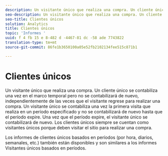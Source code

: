 ```yaml
---
description: Un visitante único que realiza una compra. Un cliente único se contabiliza una vez en el marco temporal pero no se contabilizará de nuevo, independientemente de las veces que el visitante regrese para realizar una compra. Un visitante único se contabiliza una vez la primera visita que realiza en un período especificado y no se contabilizará de nuevo hasta que el período expire. Una vez que el período expire, el visitante único se contabilizará de nuevo. Los clientes únicos siempre se cuentan como visitantes únicos porque deben visitar el sitio para realizar una compra.
seo-description: Un visitante único que realiza una compra. Un cliente único se contabiliza una vez en el marco temporal pero no se contabilizará de nuevo, independientemente de las veces que el visitante regrese para realizar una compra. Un visitante único se contabiliza una vez la primera visita que realiza en un período especificado y no se contabilizará de nuevo hasta que el período expire. Una vez que el período expire, el visitante único se contabilizará de nuevo. Los clientes únicos siempre se cuentan como visitantes únicos porque deben visitar el sitio para realizar una compra.
seo-title: Clientes únicos
solution: Analytics
title: Clientes únicos
topic: 'Informes '
uuid: f 4 fb 15 e 8-482 d -4467-81 dc -58 ade 7743822
translation-type: tm+mt
source-git-commit: 86fe1b3650100a05e52fb2102134fee515c871b1

---
```



# Clientes únicos

Un visitante único que realiza una compra. Un cliente único se contabiliza una vez en el marco temporal pero no se contabilizará de nuevo, independientemente de las veces que el visitante regrese para realizar una compra. Un visitante único se contabiliza una vez la primera visita que realiza en un período especificado y no se contabilizará de nuevo hasta que el período expire. Una vez que el período expire, el visitante único se contabilizará de nuevo. Los clientes únicos siempre se cuentan como visitantes únicos porque deben visitar el sitio para realizar una compra.

Los informes de clientes únicos basados en períodos (por hora, diarios, semanales, etc.) también están disponibles y son similares a los informes Visitantes únicos basados en períodos.
